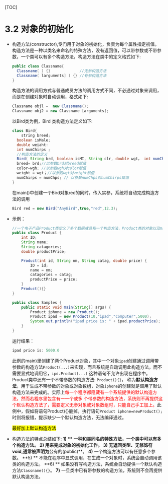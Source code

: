[TOC]

# 3.2 对象的初始化

- 构造方法(constructor),专门用于对象的初始化，负责为每个属性指定初值。构造方法是一种以类名来命名的特殊方法，没有返回值，可以带参数或不带参数，一个类可以有多个构造方法，构造方法在类中的定义格式如下: 

  ```java
  public class Classname{
  	Classname( ) {}				//无参构造方法
  	Classname( larguments] ) {} //有参构造方法
  }
  ```

  构造方法的调用方式与普通成员方法的调用方式不同，不必通过对象来调用，而是在创建对象时自动调用，格式如下:
  
  ```java
  Classname objl =  new Classname();
  Classname obj2 = new Classname [arguments];
  ```
  
  以Bird类为例，Bird 类构造方法定义如下:
  
  ```java
  class Bird{
      string breed;
  	boolean isMale;
  	double weiaht:
  	int numChirps ;
  	//构造方法的定义
  	Bird( String brd, boolean isMI, String clr, double wgt， int numChps( { 
  	breed= brd;//以参数brd对breed赋值
  	color=wgh; //以参数wgh对color賦值
  	weight = wgt；//以参数wgt对weight赋值
  	numChirps = numChps; // 以参数numChps对numChirps赋值
  }
  
  ```
  
  在main()中创建一个Bird对象red的同时，传入实参，系统将自动完成构造方法的调用
  
  ```java
  Bird red = new Bird("AnyBird",true,"red",12.3);
  ```

- 示例：

  ```java
  //一个电子产品Product类定义了多个数据成员和一个构造方法，Product类的对象以及main()方法放在Sample.java中
  public class Product {
      int ID;
      String name;
      String catagories;
      double productPrice;
  
      Product(int id, String nm, String catag, double price) {
          ID = id;
          name = nm;
          catagories = catag;
          productPrice = price;
      }
      Product(){}
  }
  ```

  ```java
  public class Samples {
      public static void main(String[] args) {
          Product iphone = new Product();
          Product ipad = new Product(10,"ipad","computer",5000);
          System.out.println("ipad price is: " + ipad.productPrice);
      }
  }
  ```

  运行结果：

  ```java
  ipad price is: 5000.0
  ```

  此例的main)里创建了两个Product对象，其中一个对象`ipad`创建通过调用带参数的构造方法`Product(...)`来实现，而且系统是自动调用此构造方法，而不需要显式地调用它，`ipd.Product(...)` 这种语句不允许出现在程序中。Product类中还有一个不带参数的构造方法: `Product(){}`， 称为**默认构造方法**，用于生成不带参数的对象或对象数组，对象`iphone`的创建就是调用了默认构造方法来完成的。实际上<font color="red">每一个程序都隐藏有一个系统提供的默认构造方法，然而若程序里包含有一一个或多 个带参数的构造方法，系统则不再提供这个默认构造方法了，需要定义无参对象或对象数组时，只能自己手工加上。</font>此例中，假如将语句Product){}删掉，执行语句`Product iphone=newProduct();`时则将报错，提示缺少一个默认构造方法，无法编译通过。

  <mark>最好加上默认构造方法</mark>

- 构造方法的特点总结如下:
  **1) ** 一种和类同名的特殊方法，一个类中可以有多个构造方法。
  **2)**  用来完成对象的初始化工作。
  **3**)  无返回类型、无修饰符void,通常被声明为**公有的(public)**。
  **4)**  一个构造方法可以有任意多个参数。
  **5) ** 不能在程序中显式调用，在生成一个对象时，系统会自动调用该类的构造方法。
  **6) ** 如果没有写构造方法，系统会自动提供一个默认构造方法`Classname(){}`。
  **7)**   一旦类中已有带参数的构造方法，系统则不会再提供默认构造方法。

